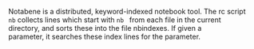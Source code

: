 Notabene is a distributed, keyword-indexed notebook tool.  The rc script  
`nb` collects lines which start with `nb ` from each file in the current  
directory, and sorts these into the file nbindexes.  If given a  
parameter, it searches these index lines for the parameter.  
